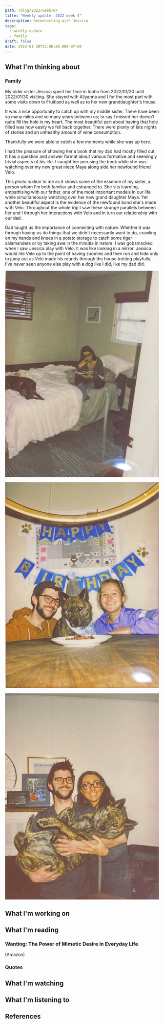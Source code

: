 ```yaml
---
path: /blog/2022/week/04
title: "Weekly update: 2022 week 4"
description: Reconnecting with Jessica
tags:
  - weekly-update
  - family
draft: false
date: 2022-01-30T12:00:00.000-07:00
---
```

## What I'm thinking about

### Family

My older sister Jessica spent her time in Idaho from 2022/01/20 until 2022/01/30 visiting. She stayed with Allyanna and I for the most part with some visits down to Fruitland as well as to her new granddaughter's house.

It was a nice opportunity to catch up with my middle sister. There have been so many miles and so many years between us; to say I missed her doesn't quite fill the hole in my heart. The most beautiful part about having that hole filled was how easily we fell back together. There were plenty of late nights of stories and an unhealthy amount of wine consumption.

Thankfully we were able to catch a few moments while she was up here.

I had the pleasure of showing her a book that my dad had mostly filled out. It has a question and answer format about various formative and seemingly trivial aspects of his life. I caught her perusing the book while she was watching over my new great niece Maya along side her newfound friend Velo.

This photo is dear to me as it shows some of the essence of my sister, a person whom I'm both familiar and estranged to. She sits learning, empathising with our father, one of the most important models in our life while simultaneously watching over her new grand daughter Maya. Yet another beautiful aspect is the evidence of the newfound bond she's made with Velo. Throughout the whole trip I saw these strange parallels between her and I through her interactions with Velo and in turn our relationship with our dad.

Dad taught us the importance of connecting with nature. Whether it was through having us do things that we didn't necessarily want to do, crawling on my hands and knees in a potato storage to catch some tiger salamanders or by taking awe in the minutia in nature. I was gobsmacked when I saw Jessica play with Velo. It was like looking in a mirror. Jessica would rile Velo up to the point of having zoomies and then run and hide only to jump out as Velo made his rounds through the house trotting playfully. I've never seen anyone else play with a dog like I did, like my dad did.

![Jessica reading a book about dad while Maya sleeps with Velo guarding](img_0444.jpeg "Jessica reading a book about dad while Maya sleeps with Velo guarding")

![Velo's 4th birthday celebration](img_0443.jpeg "Velo's 4th birthday celebration")

![Blake holding Velo with Jessica standing by his side](img_0442.jpeg "Blake holding Velo with Jessica standing by his side")

## What I'm working on

## What I'm reading

### Wanting: The Power of Mimetic Desire in Everyday Life

\[Amazon]

### Quotes

## What I'm watching

## What I'm listening to

## References